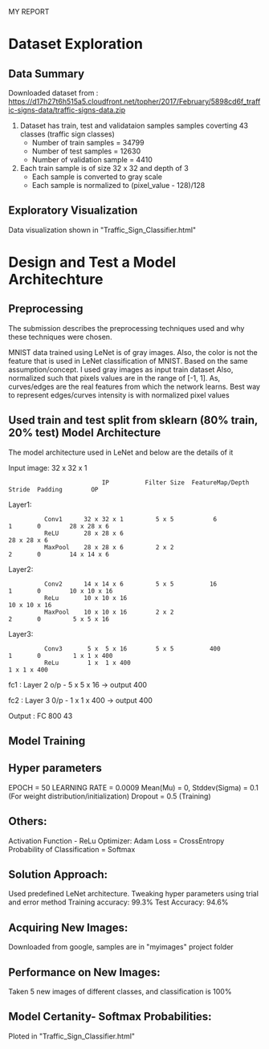 MY REPORT

Dataset Exploration
===================

Data Summary
------------

Downloaded dataset from : https://d17h27t6h515a5.cloudfront.net/topher/2017/February/5898cd6f_traffic-signs-data/traffic-signs-data.zip

1. Dataset has train, test and validataion samples samples coverting 43 classes (traffic sign classes)
    - Number of train samples = 34799
    - Number of test samples = 12630
    - Number of validation sample = 4410
2. Each train sample is of size 32 x 32 and depth of 3
   - Each sample is converted to gray scale
   - Each sample is normalized to (pixel_value - 128)/128
   
Exploratory Visualization
-------------------------

Data visualization shown in "Traffic_Sign_Classifier.html"


Design and Test a Model Architechture
=====================================


Preprocessing
-------------

The submission describes the preprocessing techniques used and why these techniques were chosen.

<Ans> MNIST data trained using LeNet is of gray images. Also, the color is not the feature that is used in 
      LeNet classification of MNIST. Based on the same assumption/concept. I used gray images as input train dataset
      Also, normalized such that pixels values are in the range of [-1, 1]. As, curves/edges are the real features from 
      which the network learns. Best way to represent edges/curves intensity is with normalized pixel values
 
 Used train and test split from sklearn (80% train, 20% test)
 Model Architecture
 ------------------
 
 The model architecture used in LeNet and below are the details of it
 
 Input image: 32 x 32 x 1 
 
                              IP          Filter Size  FeatureMap/Depth   Stride  Padding        OP
 Layer1:     
 
              Conv1      32 x 32 x 1         5 x 5           6             1       0        28 x 28 x 6
              ReLU       28 x 28 x 6                                                        28 x 28 x 6              
              MaxPool    28 x 28 x 6         2 x 2                         2       0        14 x 14 x 6
 Layer2:      
 
              Conv2      14 x 14 x 6         5 x 5          16             1       0        10 x 10 x 16
              ReLu       10 x 10 x 16                                                       10 x 10 x 16
              MaxPool    10 x 10 x 16        2 x 2                         2       0         5 x 5 x 16
 Layer3:      
              
              Conv3       5 x  5 x 16        5 x 5          400            1       0         1 x 1 x 400
              ReLu        1 x  1 x 400                                                       1 x 1 x 400
 
 fc1    :     Layer 2 o/p - 5 x 5 x 16   -> output 400
 
 fc2    :     Layer 3 0/p - 1 x 1 x 400  -> output 400
 
 Output :     FC             800                                                                 43
 
 Model Training
 --------------
 
 Hyper parameters
 ---------------
 EPOCH = 50
 LEARNING RATE = 0.0009
 Mean(Mu) = 0, Stddev(Sigma) = 0.1  (For weight distribution/initialization)
  Dropout = 0.5 (Training)
 
 Others:
 -------
 Activation Function - ReLu
 Optimizer:  Adam
 Loss = CrossEntropy
 Probability of Classification = Softmax
 
 Solution Approach:
 -------------------
 Used predefined LeNet architecture. Tweaking hyper parameters using trial and error method
 Training accuracy: 99.3%
 Test Accuracy: 94.6%
 
 Acquiring New Images:
 ---------------------
 Downloaded from google, samples are in "myimages" project folder
 
 Performance on New Images:
 ---------------------------
 Taken 5 new images of different classes, and classification is 100% 
 
 Model Certanity- Softmax Probabilities:
 --------------------------------------
 Ploted in "Traffic_Sign_Classifier.html"
 
 
 
 
 
 
 
 
    
 


